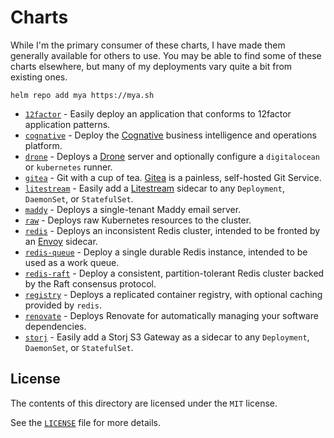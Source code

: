 # Charts

While I'm the primary consumer of these charts, I have made them generally available for others to use. You may be able 
to find some of these charts elsewhere, but many of my deployments vary quite a bit from existing ones.

```shell
helm repo add mya https://mya.sh
```

- [`12factor`][12factor-chart] - Easily deploy an application that conforms to 12factor application patterns.
- [`cognative`][cognative-chart] - Deploy the [Cognative][] business intelligence and operations platform.
- [`drone`][drone-chart] - Deploys a [Drone][] server and optionally configure a `digitalocean` or `kubernetes` runner.
- [`gitea`][gitea-chart] - Git with a cup of tea. [Gitea][] is a painless, self-hosted Git Service.
- [`litestream`][litestream-chart] - Easily add a [Litestream][] sidecar to any `Deployment`, `DaemonSet`, or `StatefulSet`.
- [`maddy`][maddy-chart] - Deploys a single-tenant Maddy email server.
- [`raw`][raw-chart] - Deploys raw Kubernetes resources to the cluster.
- [`redis`][redis-chart] - Deploys an inconsistent Redis cluster, intended to be fronted by an [Envoy][] sidecar.
- [`redis-queue`][redis-queue-chart] - Deploy a single durable Redis instance, intended to be used as a work queue.
- [`redis-raft`][redis-raft-chart] - Deploy a consistent, partition-tolerant Redis cluster backed by the Raft consensus protocol.
- [`registry`][registry-chart] - Deploys a replicated container registry, with optional caching provided by `redis`.
- [`renovate`][renovate-chart] - Deploys Renovate for automatically managing your software dependencies.
- [`storj`][storj-chart] - Easily add a Storj S3 Gateway as a sidecar to any `Deployment`, `DaemonSet`, or `StatefulSet`.

[12factor-chart]: 12factor
[cognative-chart]: cognative
[drone-chart]: drone
[gitea-chart]: gitea
[litestream-chart]: litestream
[maddy-chart]: maddy
[raw-chart]: raw
[redis-chart]: redis
[redis-queue-chart]: redis-queue
[redis-raft-chart]: redis-raft
[registry-chart]: registry
[renovate-chart]: renovate
[storj-chart]: storj

[Cognative]: https://mjpitz.github.io/cognative
[Drone]: https://www.drone.io
[Gitea]: https://gitea.com
[Litestream]: https://litestream.io
[Envoy]: https://www.envoyproxy.io/docs/envoy/latest/intro/arch_overview/other_protocols/redis

## License

The contents of this directory are licensed under the `MIT` license.

See the [`LICENSE`](LICENSE) file for more details.
